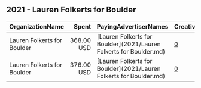 ## 2021 - Lauren Folkerts for Boulder 
|OrganizationName|Spent|PayingAdvertiserNames|CreativeUrls|Impressions|Genders|AgeBrackets|CountryCodes|BillingAddresses|CandidateBallotInformation|
|:---|---:|:---|:---|---:|:---|:---|:---|:---|:---|
|Lauren Folkerts for Boulder|368.00 USD|[Lauren Folkerts for Boulder](2021/Lauren Folkerts for Boulder.md)|[0](https://www.snap.com/political-ads/asset/a96573e5c7bd0ef25b6d8f98c200c67047bee76624a86b215e522b64e10da0ba?mediaType=mp4)|101,601||18+|united states|US|Lauren Folkerts for Boulder City Council|
|Lauren Folkerts for Boulder|376.00 USD|[Lauren Folkerts for Boulder](2021/Lauren Folkerts for Boulder.md)|[0](https://www.snap.com/political-ads/asset/81923efb1bc6861b60418e14ffc1e39cad63887495a0dbc019c0aba7cf9d4789?mediaType=mp4)|103,928||18+|united states|US|Lauren Folkerts for Boulder City Council|
